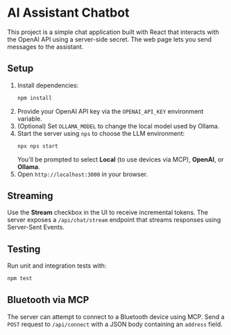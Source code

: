 # AI Assistant Chatbot

This project is a simple chat application built with React that interacts with the OpenAI API using a server-side secret. The web page lets you send messages to the assistant.

## Setup

1. Install dependencies:
   ```bash
   npm install
   ```
2. Provide your OpenAI API key via the `OPENAI_API_KEY` environment variable.
3. (Optional) Set `OLLAMA_MODEL` to change the local model used by Ollama.
4. Start the server using `nps` to choose the LLM environment:
   ```bash
   npx nps start
   ```
   You'll be prompted to select **Local** (to use devices via MCP), **OpenAI**, or **Ollama**.
5. Open `http://localhost:3000` in your browser.

## Streaming

Use the **Stream** checkbox in the UI to receive incremental tokens. The server
exposes a `/api/chat/stream` endpoint that streams responses using
Server-Sent Events.

## Testing

Run unit and integration tests with:
```bash
npm test
```


## Bluetooth via MCP

The server can attempt to connect to a Bluetooth device using MCP. Send a `POST` request to `/api/connect` with a JSON body containing an `address` field.
